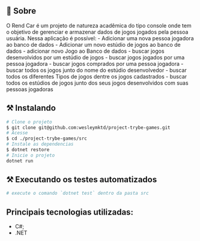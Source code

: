 ## 🧐 Sobre

<p align="left"> 
O Rend Car é um projeto de natureza acadêmica do tipo console onde tem o objetivo de gerenciar e armazenar dados de jogos jogados pela pessoa usuária. Nessa aplicação é possível:
- Adicionar uma nova pessoa jogadora ao banco de dados
- Adicionar um novo estúdio de jogos ao banco de dados
- adicionar novo Jogo ao Banco de dados
- buscar jogos desenvolvidos por um estúdio de jogos
- buscar jogos jogados por uma pessoa jogadora
- buscar jogos comprados por uma pessoa jogadora
- buscar todos os jogos junto do nome do estúdio desenvolvedor
- buscar todos os diferentes Tipos de jogos dentre os jogos cadastrados
- buscar todos os estúdios de jogos junto dos seus jogos desenvolvidos com suas pessoas jogadoras 
<p/>

## ⚒ Instalando <a name = "installing"></a>

```bash
# Clone o projeto
$ git clone git@github.com:wesleymktd/project-trybe-games.git
# Acesse
$ cd ./project-trybe-games/src
# Instale as dependencias
$ dotnet restore
# Inicie o projeto
dotnet run

```
## ⚒ Executando os testes automatizados <a name = "installing"></a>

```bash
# execute o comando `dotnet test` dentro da pasta src
```
## Principais tecnologias utilizadas:
- C#;
- .NET
